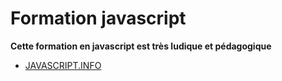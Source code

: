 # Formation javascript

**Cette formation en javascript est très ludique et pédagogique**

- [JAVASCRIPT.INFO](https://fr.javascript.info/)
